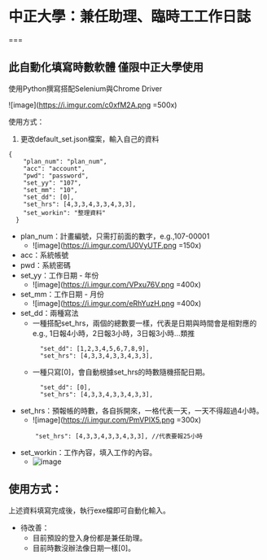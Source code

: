 # 中正大學：兼任助理、臨時工工作日誌
===
## 此自動化填寫時數軟體 僅限中正大學使用
使用Python撰寫搭配Selenium與Chrome Driver

![image](https://i.imgur.com/c0xfM2A.png =500x)

使用方式：

1. 更改default_set.json檔案，輸入自己的資料
```json=
{
    "plan_num": "plan_num",
    "acc": "account",
    "pwd": "password",
    "set_yy": "107",
    "set_mm": "10",
    "set_dd": [0],
    "set_hrs": [4,3,3,4,3,3,4,3,3],
    "set_workin": "整理資料"
  }
```
- plan_num：計畫編號，只需打前面的數字，e.g.,107-00001
  - ![image](https://i.imgur.com/U0VyUTF.png =150x)
- acc：系統帳號
- pwd：系統密碼
- set_yy：工作日期 - 年份
    - ![image](https://i.imgur.com/VPxu76V.png =400x)
- set_mm：工作日期 - 月份
    - ![image](https://i.imgur.com/eRhYuzH.png =400x)
- set_dd：兩種寫法
    - 一種搭配set_hrs，兩個的總數要一樣，代表是日期與時間會是相對應的e.g., 1日報4小時，2日報3小時，3日報3小時...類推
      ```json=
        "set_dd": [1,2,3,4,5,6,7,8,9],
        "set_hrs": [4,3,3,4,3,3,4,3,3],
      ```
    - 一種只寫[0]，會自動根據set_hrs的時數隨機搭配日期。
      ```json=
        "set_dd": [0],
        "set_hrs": [4,3,3,4,3,3,4,3,3],
      ```
- set_hrs：預報帳的時數，各自拆開來，一格代表一天，一天不得超過4小時。
    - ![image](https://i.imgur.com/PmVPlX5.png =300x)
    ```json=
        "set_hrs": [4,3,3,4,3,3,4,3,3], //代表要報25小時
    ```
- set_workin：工作內容，填入工作的內容。
    - ![image](https://i.imgur.com/24XtyLT.png)
 
## 使用方式：
上述資料填寫完成後，執行exe檔即可自動化輸入。

- 待改善：
    - 目前預設的登入身份都是兼任助理。
    - 目前時數沒辦法像日期一樣[0]。

